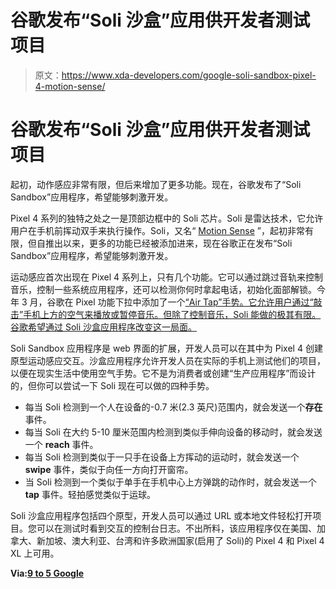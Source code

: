 # 谷歌发布“Soli 沙盒”应用供开发者测试项目

> 原文：<https://www.xda-developers.com/google-soli-sandbox-pixel-4-motion-sense/>

# 谷歌发布“Soli 沙盒”应用供开发者测试项目

起初，动作感应非常有限，但后来增加了更多功能。现在，谷歌发布了“Soli Sandbox”应用程序，希望能够刺激开发。

Pixel 4 系列的独特之处之一是顶部边框中的 Soli 芯片。Soli 是雷达技术，它允许用户在手机前挥动双手来执行操作。Soli，又名“ [Motion Sense](https://www.xda-developers.com/google-pixel-4-specs-features-pricing-availability/) ”，起初非常有限，但自推出以来，更多的功能已经被添加进来，现在谷歌正在发布“Soli Sandbox”应用程序，希望能够刺激开发。

运动感应首次出现在 Pixel 4 系列上，只有几个功能。它可以通过跳过音轨来控制音乐，控制一些系统应用程序，还可以检测你何时拿起电话，初始化面部解锁。今年 3 月，谷歌在 Pixel 功能下拉中添加了一个[“Air Tap”手势。它允许用户通过“敲击”手机上方的空气来播放或暂停音乐。但除了控制音乐，Soli 能做的极其有限。谷歌希望通过 Soli 沙盒应用程序改变这一局面。](https://www.xda-developers.com/pixel-feature-drop-second-features-list/)

Soli Sandbox 应用程序是 web 界面的扩展，开发人员可以在其中为 Pixel 4 创建原型运动感应交互。沙盒应用程序允许开发人员在实际的手机上测试他们的项目，以便在现实生活中使用空气手势。它不是为消费者或创建“生产应用程序”而设计的，但你可以尝试一下 Soli 现在可以做的四种手势。

*   每当 Soli 检测到一个人在设备的-0.7 米(2.3 英尺)范围内，就会发送一个**存在**事件。
*   每当 Soli 在大约 5-10 厘米范围内检测到类似手伸向设备的移动时，就会发送一个 **reach** 事件。
*   每当 Soli 检测到类似于一只手在设备上方挥动的运动时，就会发送一个 **swipe** 事件，类似于向任一方向打开窗帘。
*   当 Soli 检测到一个类似于单手在手机中心上方弹跳的动作时，就会发送一个 **tap** 事件。轻拍感觉类似于运球。

Soli 沙盒应用程序包括四个原型，开发人员可以通过 URL 或本地文件轻松打开项目。您可以在测试时看到交互的控制台日志。不出所料，该应用程序仅在美国、加拿大、新加坡、澳大利亚、台湾和许多欧洲国家(启用了 Soli)的 Pixel 4 和 Pixel 4 XL 上可用。

**Via:[9 to 5 Google](https://9to5google.com/2020/05/26/pixel-4-soli-sandbox/)**